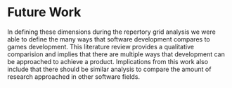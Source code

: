 # Future Work

In defining these dimensions during the repertory grid analysis we were able to define the many ways that software development compares to games development.
This literature review provides a qualitative comparision and implies that there are multiple ways that development can be approached to achieve a product.
Implications from this work also include that there should be similar analysis to compare the amount of research approached in other software fields.

